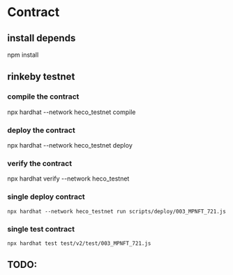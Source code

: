 # Contract

## install depends
npm install

## rinkeby testnet
### compile the contract
npx hardhat --network heco_testnet compile
### deploy the contract
npx hardhat --network heco_testnet deploy
### verify the contract
npx hardhat verify --network heco_testnet <contract address>



### single deploy contract 
```
npx hardhat --network heco_testnet run scripts/deploy/003_MPNFT_721.js
```
### single test contract
```
npx hardhat test test/v2/test/003_MPNFT_721.js
```

## TODO:

